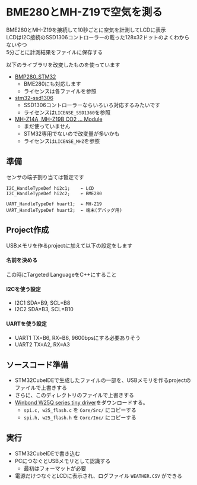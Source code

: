 # BME280とMH-Z19で空気を測る
BME280とMH-Z19を接続して10秒ごとに空気を計測してLCDに表示  
LCDはI2C接続のSSD1306コントローラーの載った128x32ドットのよくわからないやつ  
5分ごとに計測結果をファイルに保存する

以下のライブラリを改変したものを使っています
- [BMP280_STM32](https://github.com/ciastkolog/BMP280_STM32)
    - BME280にも対応します
    - ライセンスは各ファイルを参照
- [stm32-ssd1306](https://github.com/afiskon/stm32-ssd1306)
    - SSD1306コントローラーならいろいろ対応するみたいです
    - ライセンスは`LICENSE_SSD1360`を参照
- [MH-Z14A, MH-Z19B CO2 ... Module](https://github.com/tobiasschuerg/MH-Z-CO2-Sensors)
    - まだ使っていません
    - STM32専用でないので改変量が多いかも
    - ライセンスは`LICENSE_MHZ`を参照
    
## 準備
センサの端子割り当ては暫定です

```
I2C_HandleTypeDef hi2c1;    ← LCD
I2C_HandleTypeDef hi2c2;    ← BME280

UART_HandleTypeDef huart1;  ← MH-Z19
UART_HandleTypeDef huart2;  ← 端末(デバッグ用)
```

## Project作成
USBメモリを作るprojectに加えて以下の設定をします

#### 名前を決める
この時にTargeted LanguageをC++にすること

#### I2Cを使う設定
- I2C1    SDA=B9, SCL=B8
- I2C2    SDA=B3, SCL=B10

#### UARTを使う設定
- UART1 TX=B6, RX=B6, 9600bpsにする必要ありそう
- UART2 TX=A2, RX=A3

## ソースコード準備
- STM32CubeIDEで生成したファイルの一部を、USBメモリを作るprojectのファイルで上書きする
- さらに、このディレクトリのファイルで上書きする
- [Winbond W25Q series tiny driver](https://github.com/tom01h/winbond-w25-flash-drv)をダウンロードする。
    - `spi.c, w25_flash.c` を `Core/Src/` にコピーする
    - `spi.h, w25_flash.h` を `Core/Inc/` にコピーする

## 実行
- STM32CubeIDEで書き込む
- PCにつなぐとUSBメモリとして認識する
    - 最初はフォーマットが必要
- 電源だけつなぐとLCDに表示され、ログファイル `WEATHER.CSV` ができる